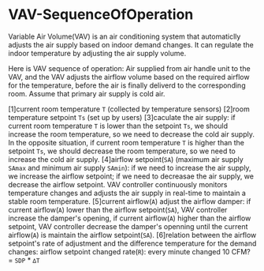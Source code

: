 # VAV-SequenceOfOperation
Variable Air Volume(VAV) is an air conditioning system that automaticlly adjusts the air supply based on indoor demand changes. It can regulate the indoor temperature by adjusting the air supply volume.

Here is VAV sequence of operation:
Air supplied from air handle unit to the VAV, and the VAV adjusts the airflow volume based on the required airflow for the temperature, before the air is finally deliverd to the corresponding room. Assume that primary air supply is cold air.

  [1]current room temperature `T` (collected by temperature sensors)
  [2]room temperature setpoint `Ts` (set up by users)
  [3]caculate the air supply:
     if current room temperature `T` is lower than the setpoint `Ts`, we should increase the room temperature, so we need to decrease the cold air supply. In the opposite situation, if current room temperature `T` is higher than the setpoint `Ts`, we should decrease the room temperature, so we need to increase the cold air supply.
  [4]airflow setpoint(`SA`)
     (maximum air supply `SAmax` and minimum air supply `SAmin`):
     if we need to increase the air supply, we increase the airflow setpoint; if we need to decreasae the air supply, we decrease the airflow setpoint.
     VAV controller continuously monitors temperature changes and adjusts the air supply in real-time to maintain a stable room temperature.
  [5]current airflow(`A`)
     adjust the airflow damper:
     if current airflow(`A`) lower than the airflow setpoint(`SA`), VAV controller increase the damper's opening, if current airflow(`A`) higher than the airflow setpoint, VAV controller decrease the damper's openning until the current airflow(`A`) is maintain the airflow setpoint(`SA`).
  [6]relation between the airflow setpoint's rate of adjustment and the difference temperature for the demand changes:
     airflow setpoint changed rate(`R`): every minute changed 10 CFM? = `SDP` * `∆T`



